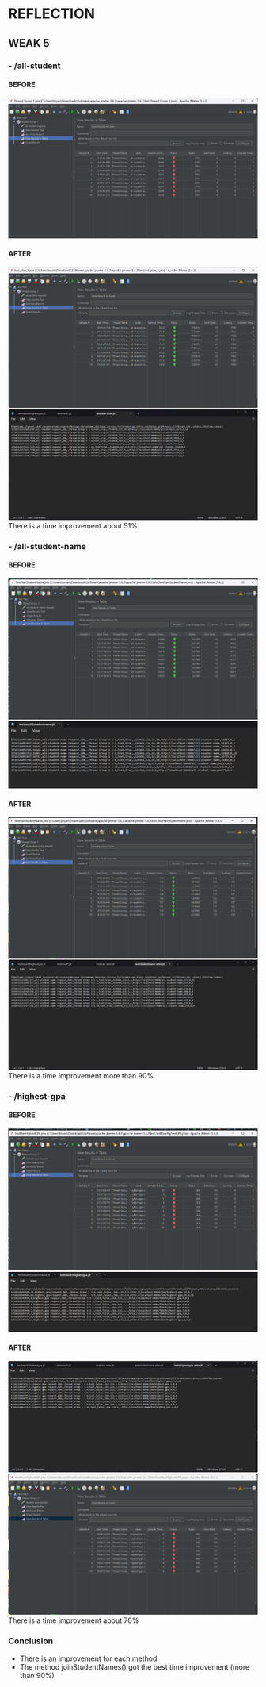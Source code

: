 #  REFLECTION

## WEAK 5

### - /all-student

#### BEFORE
![Before](Screenshot/all-student-before.jpg)

#### AFTER
![After](Screenshot/all-student-after.png)
![After](Screenshot/all-student-after-cli.png)
There is a time improvement about 51%

### - /all-student-name
#### BEFORE
![Before](Screenshot/all-student-name-before.png)
![Before](Screenshot/all-student-name-before-cli.png)

#### AFTER
![After](Screenshot/all-student-name-after.png)
![After](Screenshot/all-student-name-after-cli.png)
There is a time improvement more than 90%

### - /highest-gpa

#### BEFORE
![Before](Screenshot/highest-gpa-before-gui.png)
![Before](Screenshot/highest-gpa-before-cli.png)

#### AFTER
![After](Screenshot/highest-gpa-after-cli.png)
![After](Screenshot/highest-gpa-after-gui.png)
There is a time improvement about 70%


### Conclusion
- There is an improvement for each method
- The method joinStudentNames() got the best time improvement (more than 90%)
